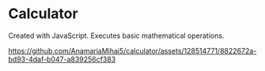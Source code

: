 # Calculator
Created with JavaScript.
Executes basic mathematical operations.


https://github.com/AnamariaMihai5/calculator/assets/128514771/8822672a-bd93-4daf-b047-a839256cf383

